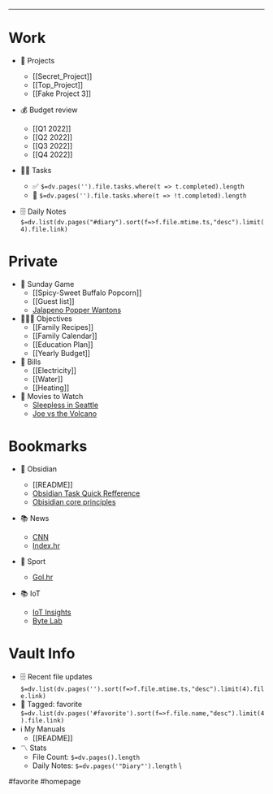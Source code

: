 
---
# Work
- 💼 Projects  
	-  [[Secret_Project]]
	- [[Top_Project]]
	- [[Fake Project 3]]

- 💰 Budget review
	- [[Q1 2022]]
	- [[Q2 2022]]
	- [[Q3 2022]]
	- [[Q4 2022]]

- 💆‍♂️ Tasks
	- ✅ `$=dv.pages('').file.tasks.where(t => t.completed).length`
	- 🚧 `$=dv.pages('').file.tasks.where(t => !t.completed).length`
	
- 🗄️ Daily Notes
 `$=dv.list(dv.pages("#diary").sort(f=>f.file.mtime.ts,"desc").limit(4).file.link)`

# Private
- 🏈 Sunday Game
	- [[Spicy-Sweet Buffalo Popcorn]]
	- [[Guest list]]
	- [Jalapeno Popper Wantons](https://www.allrecipes.com/recipe/166991/jalapeno-popper-wontons/)
- 👨‍👩‍👦 Objectives
	- [[Family Recipes]]
	- [[Family Calendar]]
	- [[Education Plan]]
	- [[Yearly Budget]]
- 🌅  Bills
	- [[Electricity]]
	- [[Water]]
	- [[Heating]]  
- 🎥 Movies to Watch
	- [Sleepless in Seattle](https://www.imdb.com/title/tt0108160/)
	- [Joe vs the Volcano](https://www.imdb.com/title/tt0099892/)

 # Bookmarks
 - 🏡 Obsidian
	 - [[README]]
	- [Obsidian Task Quick Refference](https://obsidian-tasks-group.github.io/obsidian-tasks/quick-reference/)
	-  [Obisidian core principles](https://tfthacker.medium.com/obsidian-understanding-its-core-design-principles-7f3fafbd6e36)
	  
- 📚 News
	- [CNN](https://www.cnn.com)
	- [Index.hr](https://www.index.hr)

- 🏈 Sport
	- [Gol.hr](https://www.gol.hr)
	
- 📚 IoT
	- [IoT Insights](http://iotinsights.com)
	- [Byte Lab](www.byte-lab.com)


# Vault Info
- 🗄️ Recent file updates
 `$=dv.list(dv.pages('').sort(f=>f.file.mtime.ts,"desc").limit(4).file.link)`
- 🔖 Tagged:  favorite 
 `$=dv.list(dv.pages('#favorite').sort(f=>f.file.name,"desc").limit(4).file.link)`
 - ℹ️ My Manuals
	 - [[README]]
- 〽️ Stats
	-  File Count: `$=dv.pages().length`
	-  Daily Notes: `$=dv.pages('"Diary"').length` \










#favorite #homepage